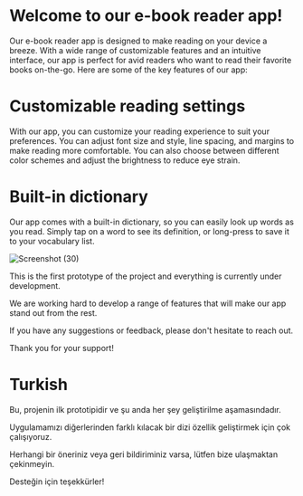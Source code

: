 
#  Welcome to our e-book reader app!
Our e-book reader app is designed to make reading on your device a breeze. With a wide range of customizable features and an intuitive interface, our app is perfect for avid readers who want to read their favorite books on-the-go. Here are some of the key features of our app:

# Customizable reading settings
With our app, you can customize your reading experience to suit your preferences. You can adjust font size and style, line spacing, and margins to make reading more comfortable. You can also choose between different color schemes and adjust the brightness to reduce eye strain.

 # Built-in dictionary
Our app comes with a built-in dictionary, so you can easily look up words as you read. Simply tap on a word to see its definition, or long-press to save it to your vocabulary list.

![Screenshot (30)](https://user-images.githubusercontent.com/47611958/234148489-68301c71-dca4-43c6-ba9b-60bacef716dd.png)



 This is the first prototype of the project and everything is currently under development.

 We are working hard to develop a range of features that will make our app stand out from the rest.

 If you have any suggestions or feedback, please don't hesitate to reach out.

Thank you for your support!

# Turkish 

Bu, projenin ilk prototipidir ve şu anda her şey geliştirilme aşamasındadır.

  Uygulamamızı diğerlerinden farklı kılacak bir dizi özellik geliştirmek için çok çalışıyoruz.

  Herhangi bir öneriniz veya geri bildiriminiz varsa, lütfen bize ulaşmaktan çekinmeyin.

Desteğin için teşekkürler!

